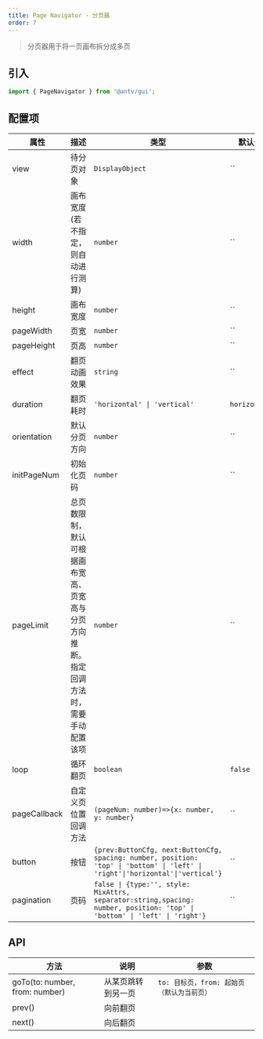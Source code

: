 ```yaml
---
title: Page Navigator · 分页器
order: 7
---
```


> 分页器用于将一页画布拆分成多页

## 引入

```ts
import { PageNavigator } from '@antv/gui';
```

## 配置项

| **属性**     | **描述**                                                                               | **类型**                                                                                                                                   | **默认值**   |
| ------------ | -------------------------------------------------------------------------------------- | ------------------------------------------------------------------------------------------------------------------------------------------ | ------------ |
| view         | 待分页对象                                                                             | <code>DisplayObject</code>                                                                                                                 | ``           |
| width        | 画布宽度(若不指定，则自动进行测算)                                                     | <code>number</code>                                                                                                                        | ``           |
| height       | 画布宽度                                                                               | <code>number<code>                                                                                                                         | ``           |
| pageWidth    | 页宽                                                                                   | <code>number<code>                                                                                                                         | ``           |
| pageHeight   | 页高                                                                                   | <code>number<code>                                                                                                                         | ``           |
| effect       | 翻页动画效果                                                                           | <code>string<code>                                                                                                                         | ``           |
| duration     | 翻页耗时                                                                               | <code>'horizontal' \| 'vertical'<code>                                                                                                     | `horizontal` |
| orientation       | 默认分页方向                                                                           | <code>number</code>                                                                                                                        | ``           |
| initPageNum  | 初始化页码                                                                             | <code>number</code>                                                                                                                        | ``           |
| pageLimit    | 总页数限制，默认可根据画布宽高、页宽高与分页方向推断。指定回调方法时，需要手动配置该项 | <code>number<code>                                                                                                                         | ``           |
| loop         | 循环翻页                                                                               | <code>boolean<code>                                                                                                                        | `false`      |
| pageCallback | 自定义页位置回调方法                                                                   | <code>(pageNum: number)=>{x: number, y: number}<code>                                                                                      | ``           |
| button       | 按钮                                                                                   | <code>{prev:ButtonCfg, next:ButtonCfg, spacing: number, position: 'top' \| 'bottom' \| 'left' \| 'right'\|'horizontal'\|'vertical'}</code> | ``           |
| pagination   | 页码                                                                                   | <code>false \| {type:'', style: MixAttrs, separator:string,spacing: number, position: 'top' \| 'bottom' \| 'left' \| 'right'}<code>        | ``           |

## API

| **方法**                       | **说明**           | **参数**                                              |
| ------------------------------ | ------------------ | ----------------------------------------------------- |
| goTo(to: number, from: number) | 从某页跳转到另一页 | <code>to: 目标页，from: 起始页（默认为当前页）</code> |
| prev()                         | 向前翻页           | <code></code>                                         |
| next()                         | 向后翻页           | <code></code>                                         |
